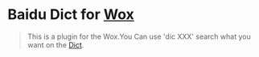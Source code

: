 Baidu Dict for [Wox](http://www.getwox.com/)
============================================


> This is a plugin for the Wox.You Can use 'dic XXX' search what you want on the [Dict](http://dict.baidu.com).